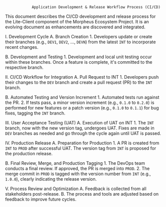                 Application Development & Release Workflow Process (CI/CD)


This document describes the CI/CD development and release process for the Lite-Client component of the Morpheus Ecosystem Project. It is an evolving document as enhancements are discovered and integrated.


I. Development Cycle
  A. Branch Creation
     1. Developers update or create their branches (e.g., `DEV1`, `DEV2`, ..., `DEVN`) from the latest `INT` to incorporate recent changes.

  B. Development and Testing
     1. Development and local unit testing occur within these branches. Once a feature is complete, it's committed to the respective branch.

II. CI/CD Workflow for Integration
  A. Pull Request to INT
    1. Developers push their changes to the `DEV` branch and create a pull request (PR) to the `INT` branch. 

  B. Automated Testing and Version Increment
    1. Automated tests run against the PR.
    2. If tests pass, a minor version increment (e.g., `0.1.0` to `0.2.0`) is performed for new features or a patch version (e.g., `0.1.0` to `0.1.1`) for bug fixes, tagging the `INT` branch.

III. User Acceptance Testing (UAT)
  A. Execution of UAT on INT
     1. The `INT` branch, now with the new version tag, undergoes UAT. Fixes are made in `DEV` branches as needed and go through the cycle again until UAT is passed.

IV. Production Release
  A. Preparation for Production
     1. A PR is created from `INT` to `PROD` after successful UAT. The version tag from `INT` is proposed for the production release.

  B. Final Review, Merge, and Production Tagging
    1. The DevOps team conducts a final review. If approved, the PR is merged into `PROD`.
    2. The merge commit in `PROD` is tagged with the version number from `INT` (e.g., `1.0.0`), clearly indicating the release version.

V. Process Review and Optimization
   A. Feedback is collected from all stakeholders post-release.
   B. The process and tools are adjusted based on feedback to improve future cycles.
